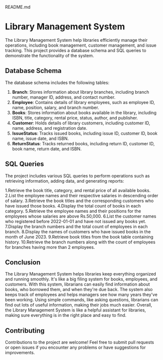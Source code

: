 README.md

# Library Management System

The Library Management System help libraries efficiently manage their operations, including book management, customer management, and issue tracking. This project provides a database schema and SQL queries to demonstrate the functionality of the system.

## Database Schema

The database schema includes the following tables:

1. **Branch**: Stores information about library branches, including branch number, manager ID, address, and contact number.
2. **Employee**: Contains details of library employees, such as employee ID, name, position, salary, and branch number.
3. **Books**: Stores information about books available in the library, including ISBN, title, category, rental price, status, author, and publisher.
4. **Customer**: Holds details of library customers, including customer ID, name, address, and registration date.
5. **IssueStatus**: Tracks issued books, including issue ID, customer ID, book name, issue date, and ISBN.
6. **ReturnStatus**: Tracks returned books, including return ID, customer ID, book name, return date, and ISBN.

## SQL Queries

The project includes various SQL queries to perform operations such as retrieving information, adding data, and generating reports:

1.Retrieve the book title, category, and rental price of all available books.
2.List the employee names and their respective salaries in descending order of salary.
3.Retrieve the book titles and the corresponding customers who have issued those books.
4.Display the total count of books in each category.
5.Retrieve the employee names and their positions for the employees whose salaries are above Rs.50,000.
6.List the customer names who registered before 2022-01-01 and have not issued any books yet.
7.Display the branch numbers and the total count of employees in each branch.
8.Display the names of customers who have issued books in the month of June 2023.
9.Retrieve book titles from the book table containing history.
10.Retrieve the branch numbers along with the count of employees for branches having more than 2 employees.

## Conclusion

The Library Management System helps libraries keep everything organized and running smoothly. It's like a big filing system for books, employees, and customers. With this system, librarians can easily find information about books, who borrowed them, and when they're due back. The system also keeps track of employees and helps managers see how many years they've been working. Using simple commands, like asking questions, librarians can find out lots of useful information, making their jobs much easier. Overall, the Library Management System is like a helpful assistant for libraries, making sure everything is in the right place and easy to find.

## Contributing

Contributions to the project are welcome! Feel free to submit pull requests or open issues if you encounter any problems or have suggestions for improvements.

